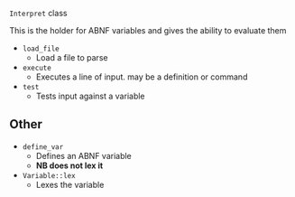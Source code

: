 `Interpret` class

This is the holder for ABNF variables and gives the ability to evaluate them

- `load_file`
  - Load a file to parse
- `execute`
  - Executes a line of input. may be a definition or command
- `test`
  - Tests input against a variable

## Other

- `define_var`
  - Defines an ABNF variable
  - **NB does not lex it**
- `Variable::lex`
  - Lexes the variable
